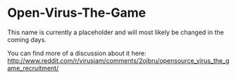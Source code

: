 Open-Virus-The-Game
===================

This name is currently a placeholder and will most likely be changed in the coming days.

You can find more of a discussion about it here: http://www.reddit.com/r/virusjam/comments/2ojbru/opensource_virus_the_game_recruitment/
